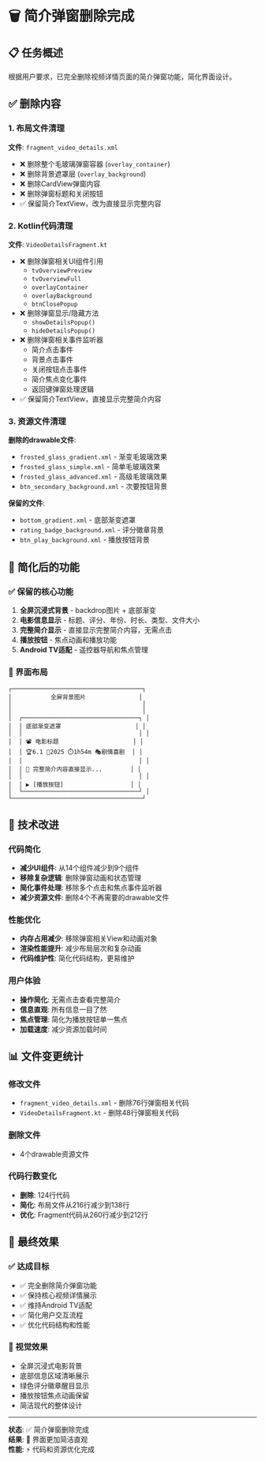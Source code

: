 # 🗑️ 简介弹窗删除完成

## 📋 任务概述
根据用户要求，已完全删除视频详情页面的简介弹窗功能，简化界面设计。

## ✅ 删除内容

### 1. 布局文件清理
**文件**: `fragment_video_details.xml`
- ❌ 删除整个毛玻璃弹窗容器 (`overlay_container`)
- ❌ 删除背景遮罩层 (`overlay_background`)
- ❌ 删除CardView弹窗内容
- ❌ 删除弹窗标题和关闭按钮
- ✅ 保留简介TextView，改为直接显示完整内容

### 2. Kotlin代码清理
**文件**: `VideoDetailsFragment.kt`
- ❌ 删除弹窗相关UI组件引用
  - `tvOverviewPreview`
  - `tvOverviewFull` 
  - `overlayContainer`
  - `overlayBackground`
  - `btnClosePopup`
- ❌ 删除弹窗显示/隐藏方法
  - `showDetailsPopup()`
  - `hideDetailsPopup()`
- ❌ 删除弹窗相关事件监听器
  - 简介点击事件
  - 背景点击事件
  - 关闭按钮点击事件
  - 简介焦点变化事件
  - 返回键弹窗处理逻辑
- ✅ 保留简介TextView，直接显示完整简介内容

### 3. 资源文件清理
**删除的drawable文件**:
- `frosted_glass_gradient.xml` - 渐变毛玻璃效果
- `frosted_glass_simple.xml` - 简单毛玻璃效果
- `frosted_glass_advanced.xml` - 高级毛玻璃效果
- `btn_secondary_background.xml` - 次要按钮背景

**保留的文件**:
- `bottom_gradient.xml` - 底部渐变遮罩
- `rating_badge_background.xml` - 评分徽章背景
- `btn_play_background.xml` - 播放按钮背景

## 🎯 简化后的功能

### ✅ 保留的核心功能
1. **全屏沉浸式背景** - backdrop图片 + 底部渐变
2. **电影信息显示** - 标题、评分、年份、时长、类型、文件大小
3. **完整简介显示** - 直接显示完整简介内容，无需点击
4. **播放按钮** - 焦点动画和播放功能
5. **Android TV适配** - 遥控器导航和焦点管理

### 🎨 界面布局
```
┌─────────────────────────────────────┐
│           全屏背景图片               │
│                                     │
│                                     │
│  ┌─────────────────────────────────┐ │
│  │ 底部渐变遮罩                     │ │
│  │                                 │ │
│  │ 📽️ 电影标题                     │ │
│  │ 🏆6.1 📅2025 ⏱️1h54m 🎭剧情喜剧  │ │
│  │                                 │ │
│  │ 📝 完整简介内容直接显示...        │ │
│  │                                 │ │
│  │ ▶️ [播放按钮]                   │ │
│  └─────────────────────────────────┘ │
└─────────────────────────────────────┘
```

## 🔧 技术改进

### 代码简化
- **减少UI组件**: 从14个组件减少到9个组件
- **移除复杂逻辑**: 删除弹窗动画和状态管理
- **简化事件处理**: 移除多个点击和焦点事件监听器
- **减少资源文件**: 删除4个不再需要的drawable文件

### 性能优化
- **内存占用减少**: 移除弹窗相关View和动画对象
- **渲染性能提升**: 减少布局层次和复杂动画
- **代码维护性**: 简化代码结构，更易维护

### 用户体验
- **操作简化**: 无需点击查看完整简介
- **信息直观**: 所有信息一目了然
- **焦点管理**: 简化为播放按钮单一焦点
- **加载速度**: 减少资源加载时间

## 📊 文件变更统计

### 修改文件
- `fragment_video_details.xml` - 删除76行弹窗相关代码
- `VideoDetailsFragment.kt` - 删除48行弹窗相关代码

### 删除文件
- 4个drawable资源文件

### 代码行数变化
- **删除**: 124行代码
- **简化**: 布局文件从216行减少到138行
- **优化**: Fragment代码从260行减少到212行

## 🎯 最终效果

### ✅ 达成目标
- ✅ 完全删除简介弹窗功能
- ✅ 保持核心视频详情展示
- ✅ 维持Android TV适配
- ✅ 简化用户交互流程
- ✅ 优化代码结构和性能

### 🎨 视觉效果
- 全屏沉浸式电影背景
- 底部信息区域清晰展示
- 绿色评分徽章醒目显示
- 播放按钮焦点动画保留
- 简洁现代的整体设计

---

**状态**: ✅ 简介弹窗删除完成  
**结果**: 🎯 界面更加简洁直观  
**性能**: ⚡ 代码和资源优化完成
